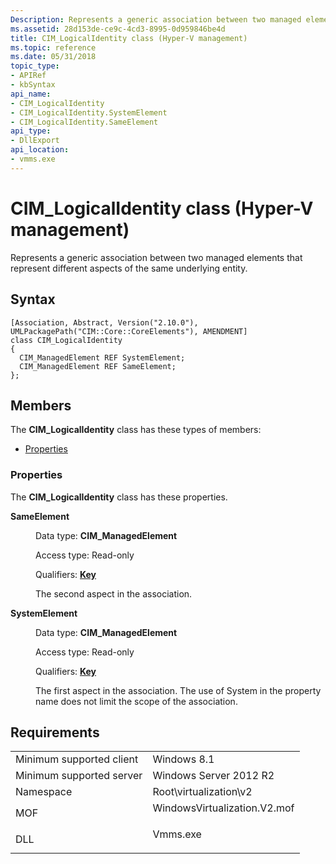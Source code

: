 ```yaml
---
Description: Represents a generic association between two managed elements that represent different aspects of the same underlying entity.
ms.assetid: 28d153de-ce9c-4cd3-8995-0d959846be4d
title: CIM_LogicalIdentity class (Hyper-V management)
ms.topic: reference
ms.date: 05/31/2018
topic_type: 
- APIRef
- kbSyntax
api_name: 
- CIM_LogicalIdentity
- CIM_LogicalIdentity.SystemElement
- CIM_LogicalIdentity.SameElement
api_type: 
- DllExport
api_location: 
- vmms.exe
---
```


# CIM_LogicalIdentity class (Hyper-V management)

Represents a generic association between two managed elements that represent different aspects of the same underlying entity.

## Syntax

``` syntax
[Association, Abstract, Version("2.10.0"), UMLPackagePath("CIM::Core::CoreElements"), AMENDMENT]
class CIM_LogicalIdentity
{
  CIM_ManagedElement REF SystemElement;
  CIM_ManagedElement REF SameElement;
};
```

## Members

The **CIM\_LogicalIdentity** class has these types of members:

-   [Properties](#properties)

### Properties

The **CIM\_LogicalIdentity** class has these properties.

<dl> <dt>

**SameElement**
</dt> <dd> <dl> <dt>

Data type: **CIM\_ManagedElement**
</dt> <dt>

Access type: Read-only
</dt> <dt>

Qualifiers: [**Key**](/windows/desktop/WmiSdk/key-qualifier)
</dt> </dl>

The second aspect in the association.

</dd> <dt>

**SystemElement**
</dt> <dd> <dl> <dt>

Data type: **CIM\_ManagedElement**
</dt> <dt>

Access type: Read-only
</dt> <dt>

Qualifiers: [**Key**](/windows/desktop/WmiSdk/key-qualifier)
</dt> </dl>

The first aspect in the association. The use of System in the property name does not limit the scope of the association.

</dd> </dl>

## Requirements



|                                     |                                                                                                         |
|-------------------------------------|---------------------------------------------------------------------------------------------------------|
| Minimum supported client<br/> | Windows 8.1<br/>                                                                                  |
| Minimum supported server<br/> | Windows Server 2012 R2<br/>                                                                       |
| Namespace<br/>                | Root\\virtualization\\v2<br/>                                                                     |
| MOF<br/>                      | <dl> <dt>WindowsVirtualization.V2.mof</dt> </dl> |
| DLL<br/>                      | <dl> <dt>Vmms.exe</dt> </dl>                     |



 

